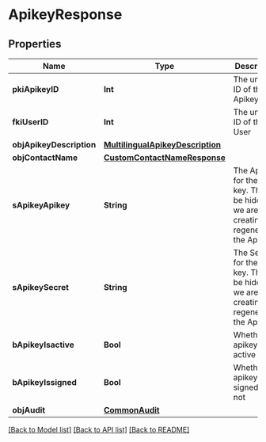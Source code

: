 # ApikeyResponse

## Properties
Name | Type | Description | Notes
------------ | ------------- | ------------- | -------------
**pkiApikeyID** | **Int** | The unique ID of the Apikey | 
**fkiUserID** | **Int** | The unique ID of the User | 
**objApikeyDescription** | [**MultilingualApikeyDescription**](MultilingualApikeyDescription.md) |  | 
**objContactName** | [**CustomContactNameResponse**](CustomContactNameResponse.md) |  | 
**sApikeyApikey** | **String** | The Apikey for the API key.  This will be hidden if we are not creating or regenerating the Apikey. | [optional] 
**sApikeySecret** | **String** | The Secret for the API key.  This will be hidden if we are not creating or regenerating the Apikey. | [optional] 
**bApikeyIsactive** | **Bool** | Whether the apikey is active or not | 
**bApikeyIssigned** | **Bool** | Whether the apikey is signed or not | [optional] 
**objAudit** | [**CommonAudit**](CommonAudit.md) |  | 

[[Back to Model list]](../README.md#documentation-for-models) [[Back to API list]](../README.md#documentation-for-api-endpoints) [[Back to README]](../README.md)


